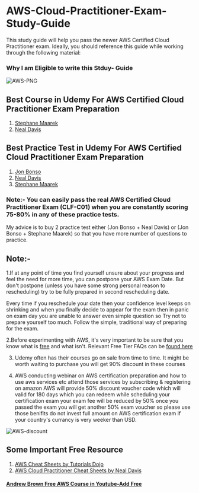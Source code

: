 # AWS-Cloud-Practitioner-Exam-Study-Guide
This study guide will help you pass the newer AWS Certified Cloud Practitioner exam. Ideally, you should reference this guide while working through the following material:

### Why I am Eligible to write this Stduy- Guide 

![AWS-PNG](https://user-images.githubusercontent.com/23288656/149264730-9ce3d657-8741-436d-9b9a-6d3a4b49ce7e.png)


 ## Best Course in Udemy For AWS Certified Cloud Practitioner Exam Preparation

1. [Stephane Maarek](https://www.udemy.com/course/aws-certified-cloud-practitioner-new/)
2. [Neal Davis](https://www.udemy.com/course/aws-certified-cloud-practitioner-training-course/)

## Best Practice Test in Udemy For AWS Certified Cloud Practitioner Exam Preparation

1. [Jon Bonso](https://www.udemy.com/course/aws-certified-cloud-practitioner-practice-exams-amazon/)
2. [Neal Davis](https://www.udemy.com/course/aws-certified-cloud-practitioner-practice-exams-c/)
3. [Stephane Maarek](https://www.udemy.com/course/practice-exams-aws-certified-cloud-practitioner/)

### Note:- You can easily pass the real AWS Certified Cloud Practitioner Exam (CLF-C01) when you are constantly scoring 75-80% in any of these practice tests. 
 My advice is to buy 2 practice test either (Jon Bonso + Neal Davis) or (Jon Bonso + Stephane Maarek) so that you have more number of questions to practice.

## Note:-

1.If at any point of time you find yourself unsure about your progress and feel the need for more time, you can postpone your AWS Exam Date. But don't postpone (unless you have some strong personal reason to rescheduling) try to be fully prepared in second rescheduling date. 

Every time if you reschedule your date then your confidence level keeps on shrinking and when you finally decide to appear for the exam then in panic on exam day you are unable to answer even simple question so Try not to prepare yourself too much. Follow the simple, traditional way of preparing for the exam.

2.Before experimenting with AWS, it's very important to be sure that you know what is [free](https://aws.amazon.com/free/?all-free-tier.sort-by=item.additionalFields.SortRank&all-free-tier.sort-order=asc&awsf.Free%20Tier%20Types=*all&awsf.Free%20Tier%20Categories=*all) and what isn't. Relevant Free Tier FAQs can be [found here](https://aws.amazon.com/free/free-tier-faqs/)

3. Udemy often has their courses go on sale from time to time. It might be worth waiting to purchase you will get 90% discount in these courses

4. AWS conducting webinar on AWS certification preparation and how to use aws services etc attend those services by subscribing & registering on amazon
  AWS will provide 50% discount voucher code which will valid for 180 days which you can redeem while scheduling your certification exam your exam fee will be reduced by 50%
  once you passed the exam you will get another 50% exam voucher so please use those benifits do not invest full amount on AWS certification exam if your country's currancy
  is very weeker than USD.
  
  ![AWS-discount](https://user-images.githubusercontent.com/23288656/149208065-bb4304bf-4038-47a5-9140-1cc9736b3686.PNG)

  
  

## Some Important Free Resource

1. [AWS Cheat Sheets by Tutorials Dojo](https://tutorialsdojo.com/)
2. [AWS Cloud Practitioner Cheat Sheets by Neal Davis]( https://digitalcloud.training/certification-training/aws-certified-cloud-practitioner/)


#### [Andrew Brown Free AWS Course in Youtube-Add Free](https://youtu.be/SOTamWNgDKc)






